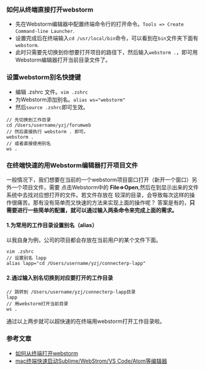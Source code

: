 ### 如何从终端直接打开webstorm
- 先在Webstorm编辑器中配置终端命令行的打开命令。`Tools => Create Command-line Launcher`.
- 设置完成后在终端输入`cd /usr/local/bin`命令，可以看到在`bin`文件夹下面有`webstorm`.
- 此时只需要先切换到你想要打开项目的路径下，然后输入`webstorm .`，即可用Webstorm编辑器打开当前目录文件了。

### 设置webstorm别名快捷键
- 编辑 .zshrc 文件。`vim .zshrc`
- 为Webstorm添加别名。`alias ws="webstorm"`
- 然后`source .zshrc`即可生效。

```
// 先切换到工作目录
cd /Users/username/yzj/forumweb
// 然后直接执行 webstorm . 即可。
webstorm .
// 或者直接使用别名
ws .
```

### 在终端快速的用Webstorm编辑器打开项目文件
一般情况下，我们想要在当前的一个webstorm项目窗口打开（新开一个窗口）另外一个项目文件，需要
点击Webstorm中的 **File=>Open**,然后在到显示出来的文件系统中去找对应想打开的文件。若文件存放在
较深的目录，会导致每次这样的操作很痛苦。那有没有简单而又快速的方法来实现上面的操作呢？
答案是有的，**只需要进行一些简单的配置，就可以通过输入两条命令来完成上面的需求。**

#### 1.为常用的工作目录设置别名（alias）
以我自身为例，公司的项目都会存放在当前用户的某个文件下面。
```
vim .zshrc
// 设置别名 lapp
alias lapp="cd /Users/username/yzj/connecterp-lapp"
```
#### 2.通过输入别名切换到对应要打开的工作目录
```
// 跳转到 /Users/username/yzj/connecterp-lapp目录
lapp
// 用webstorm打开当前目录
ws .
```
通过以上两步就可以超快速的在终端用webstorm打开工作目录啦。


### 参考文章
- [如何从终端打开webstorm](https://cloud.tencent.com/developer/ask/112420)
- [mac终端快速启动Sublime/WebStrom/VS Code/Atom等编辑器](https://www.jianshu.com/p/5ced5876cba4)